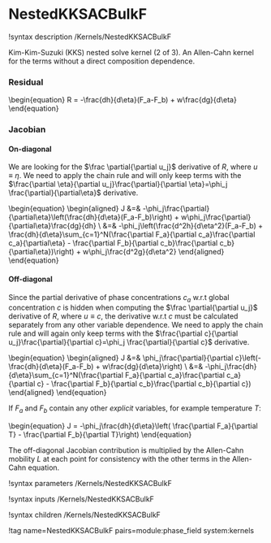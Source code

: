 # NestedKKSACBulkF

!syntax description /Kernels/NestedKKSACBulkF

Kim-Kim-Suzuki (KKS) nested solve kernel (2 of 3). An Allen-Cahn kernel for the terms without a direct composition dependence.

### Residual

\begin{equation}
R = -\frac{dh}{d\eta}(F_a-F_b) + w\frac{dg}{d\eta}
\end{equation}

### Jacobian

#### On-diagonal

We are looking for the $\frac \partial{\partial u_j}$ derivative of $R$, where
$u\equiv\eta$. We need to apply the chain rule and will only keep terms
with the $\frac{\partial \eta}{\partial u_j}\frac{\partial}{\partial \eta}=\phi_j \frac{\partial}{\partial\eta}$
derivative.

\begin{equation}
\begin{aligned}
J &=& -\phi_j\frac{\partial}{\partial\eta}\left(\frac{dh}{d\eta}(F_a-F_b)\right) + w\phi_j\frac{\partial}{\partial\eta}\frac{dg}{dh}    \\
&=& -\phi_j\left(\frac{d^2h}{d\eta^2}(F_a-F_b) + \frac{dh}{d\eta}\sum_{c=1}^N(\frac{\partial F_a}{\partial c_a}\frac{\partial c_a}{\partial\eta} - \frac{\partial F_b}{\partial c_b}\frac{\partial c_b}{\partial\eta})\right) + w\phi_j\frac{d^2g}{d\eta^2}
\end{aligned}
\end{equation}

#### Off-diagonal

Since the partial derivative of phase concentrations $c_a$ w.r.t global concentration $c$ is hidden when computing the $\frac \partial{\partial u_j}$ derivative of $R$, where $u\equiv c$, the derivative w.r.t $c$ must be calculated separately from any other variable dependence. We need to apply the chain rule and will again only keep terms
with the $\frac{\partial c}{\partial u_j}\frac{\partial}{\partial c}=\phi_j \frac{\partial}{\partial c}$
derivative.

\begin{equation}
\begin{aligned}
J &=& \phi_j\frac{\partial}{\partial c}\left(-\frac{dh}{d\eta}(F_a-F_b) + w\frac{dg}{d\eta}\right)   \\
&=& -\phi_j\frac{dh}{d\eta}\sum_{c=1}^N(\frac{\partial F_a}{\partial c_a}\frac{\partial c_a}{\partial c} - \frac{\partial F_b}{\partial c_b}\frac{\partial c_b}{\partial c})
\end{aligned}
\end{equation}

If $F_a$ and $F_b$ contain any other *explicit* variables, for example temperature $T$:

\begin{equation}
J = -\phi_j\frac{dh}{d\eta}\left( \frac{\partial F_a}{\partial T} - \frac{\partial F_b}{\partial T}\right)
\end{equation}

The off-diagonal Jacobian contribution is multiplied by the Allen-Cahn mobility $L$ at each point for consistency with the other terms in the Allen-Cahn equation.

!syntax parameters /Kernels/NestedKKSACBulkF

!syntax inputs /Kernels/NestedKKSACBulkF

!syntax children /Kernels/NestedKKSACBulkF

!tag name=NestedKKSACBulkF pairs=module:phase_field system:kernels
